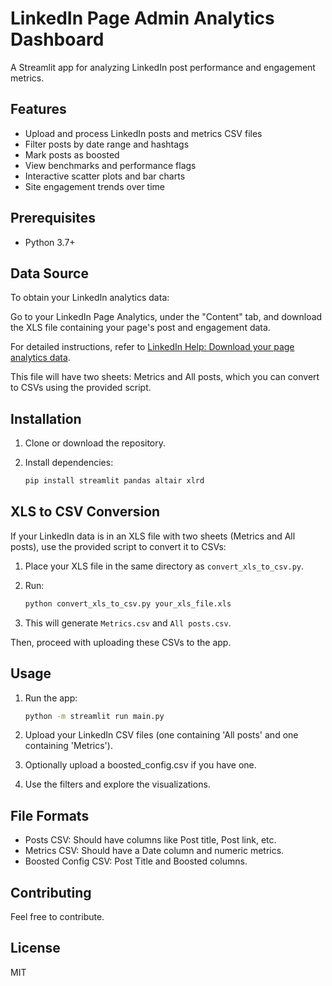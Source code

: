 # LinkedIn Page Admin Analytics Dashboard

A Streamlit app for analyzing LinkedIn post performance and engagement metrics.

## Features

- Upload and process LinkedIn posts and metrics CSV files
- Filter posts by date range and hashtags
- Mark posts as boosted
- View benchmarks and performance flags
- Interactive scatter plots and bar charts
- Site engagement trends over time

## Prerequisites

- Python 3.7+

## Data Source

To obtain your LinkedIn analytics data:

Go to your LinkedIn Page Analytics, under the "Content" tab, and download the XLS file containing your page's post and engagement data.

For detailed instructions, refer to [LinkedIn Help: Download your page analytics data](https://www.linkedin.com/help/linkedin/answer/a565590).

This file will have two sheets: Metrics and All posts, which you can convert to CSVs using the provided script.

## Installation

1. Clone or download the repository.
2. Install dependencies:

   ```bash
   pip install streamlit pandas altair xlrd
   ```

## XLS to CSV Conversion

If your LinkedIn data is in an XLS file with two sheets (Metrics and All posts), use the provided script to convert it to CSVs:

1. Place your XLS file in the same directory as `convert_xls_to_csv.py`.
2. Run:

   ```bash
   python convert_xls_to_csv.py your_xls_file.xls
   ```

3. This will generate `Metrics.csv` and `All posts.csv`.

Then, proceed with uploading these CSVs to the app.

## Usage

1. Run the app:

   ```bash
   python -m streamlit run main.py
   ```

2. Upload your LinkedIn CSV files (one containing 'All posts' and one containing 'Metrics').
3. Optionally upload a boosted_config.csv if you have one.
4. Use the filters and explore the visualizations.

## File Formats

- Posts CSV: Should have columns like Post title, Post link, etc.
- Metrics CSV: Should have a Date column and numeric metrics.
- Boosted Config CSV: Post Title and Boosted columns.

## Contributing

Feel free to contribute.

## License

MIT
